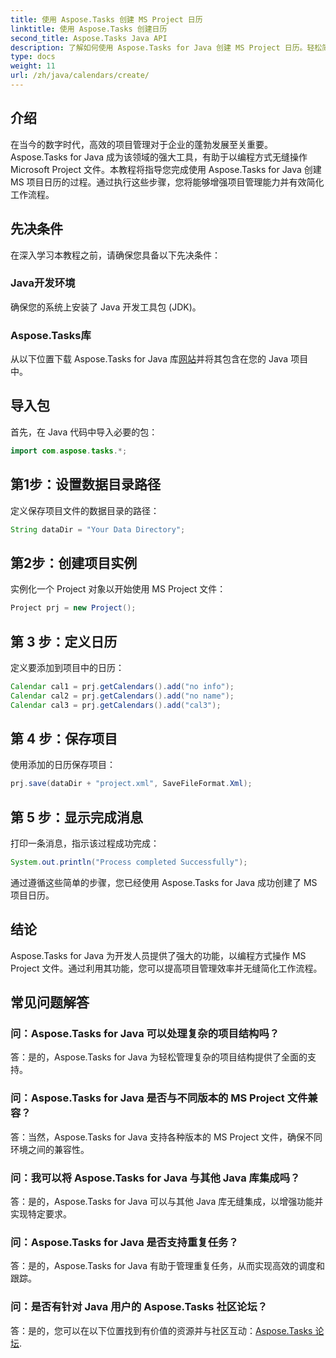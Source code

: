 ```yaml
---
title: 使用 Aspose.Tasks 创建 MS Project 日历
linktitle: 使用 Aspose.Tasks 创建日历
second_title: Aspose.Tasks Java API
description: 了解如何使用 Aspose.Tasks for Java 创建 MS Project 日历。轻松简化项目管理。
type: docs
weight: 11
url: /zh/java/calendars/create/
---
```

## 介绍
在当今的数字时代，高效的项目管理对于企业的蓬勃发展至关重要。 Aspose.Tasks for Java 成为该领域的强大工具，有助于以编程方式无缝操作 Microsoft Project 文件。本教程将指导您完成使用 Aspose.Tasks for Java 创建 MS 项目日历的过程。通过执行这些步骤，您将能够增强项目管理能力并有效简化工作流程。
## 先决条件
在深入学习本教程之前，请确保您具备以下先决条件：
### Java开发环境
确保您的系统上安装了 Java 开发工具包 (JDK)。
### Aspose.Tasks库
从以下位置下载 Aspose.Tasks for Java 库[网站](https://releases.aspose.com/tasks/java/)并将其包含在您的 Java 项目中。

## 导入包
首先，在 Java 代码中导入必要的包：
```java
import com.aspose.tasks.*;
```
## 第1步：设置数据目录路径
定义保存项目文件的数据目录的路径：
```java
String dataDir = "Your Data Directory";
```
## 第2步：创建项目实例
实例化一个 Project 对象以开始使用 MS Project 文件：
```java
Project prj = new Project();
```
## 第 3 步：定义日历
定义要添加到项目中的日历：
```java
Calendar cal1 = prj.getCalendars().add("no info");
Calendar cal2 = prj.getCalendars().add("no name");
Calendar cal3 = prj.getCalendars().add("cal3");
```
## 第 4 步：保存项目
使用添加的日历保存项目：
```java
prj.save(dataDir + "project.xml", SaveFileFormat.Xml);
```
## 第 5 步：显示完成消息
打印一条消息，指示该过程成功完成：
```java
System.out.println("Process completed Successfully");
```
通过遵循这些简单的步骤，您已经使用 Aspose.Tasks for Java 成功创建了 MS 项目日历。

## 结论
Aspose.Tasks for Java 为开发人员提供了强大的功能，以编程方式操作 MS Project 文件。通过利用其功能，您可以提高项目管理效率并无缝简化工作流程。
## 常见问题解答
### 问：Aspose.Tasks for Java 可以处理复杂的项目结构吗？
答：是的，Aspose.Tasks for Java 为轻松管理复杂的项目结构提供了全面的支持。
### 问：Aspose.Tasks for Java 是否与不同版本的 MS Project 文件兼容？
答：当然，Aspose.Tasks for Java 支持各种版本的 MS Project 文件，确保不同环境之间的兼容性。
### 问：我可以将 Aspose.Tasks for Java 与其他 Java 库集成吗？
答：是的，Aspose.Tasks for Java 可以与其他 Java 库无缝集成，以增强功能并实现特定要求。
### 问：Aspose.Tasks for Java 是否支持重复任务？
答：是的，Aspose.Tasks for Java 有助于管理重复任务，从而实现高效的调度和跟踪。
### 问：是否有针对 Java 用户的 Aspose.Tasks 社区论坛？
答：是的，您可以在以下位置找到有价值的资源并与社区互动：[Aspose.Tasks 论坛](https://forum.aspose.com/c/tasks/15).